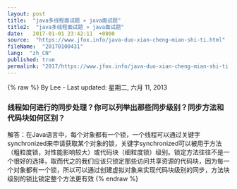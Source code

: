 ```yaml
---
layout: post
title:  "java多线程面试题 » java面试题"
title2:  "java多线程面试题 » java面试题"
date:   2017-01-01 23:42:11  +0800
source:  "https://www.jfox.info/java-duo-xian-cheng-mian-shi-ti.html"
fileName:  "20170100431"
lang:  "zh_CN"
published: true
permalink: "2017/https://www.jfox.info/java-duo-xian-cheng-mian-shi-ti.html"
---
```

{% raw %}
By Lee - Last updated: 星期二, 六月 11, 2013

### 线程如何进行的同步处理？你可以列举出那些同步级别？同步方法和代码块如何区别？

解答：在Java语言中，每个对象都有一个锁，一个线程可以通过关键字synchronized来申请获取某个对象的锁，关键字synchronized可以被用于方法（粗粒度锁，对性能影响较大）或代码块（细粒度锁）级别。锁定方法往往不是一个很好的选择，取而代之的我们应该只锁定那些访问共享资源的代码块，因为每一个对象都有一个锁，所以可以通过创建虚拟对象来实现代码块级别的同步，方法块级别的锁比锁定整个方法更有效
{% endraw %}
